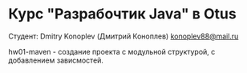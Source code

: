 # Курс "Разрабочтик Java" в Otus

Студент:
Dmitry Konoplev (Дмитрий Коноплев)
konoplev88@mail.ru

hw01-maven - создание проекта с модульной структурой, с добавлением зависмостей.